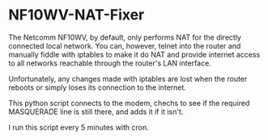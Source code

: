 # NF10WV-NAT-Fixer

The Netcomm NF10WV, by default, only performs NAT for the directly connected local
network. You can, however, telnet into the router and manually fiddle with iptables
to make it do NAT and provide internet access to all networks reachable through
the router's LAN interface.

Unfortunately, any changes made with iptables are lost when the router reboots or
simply loses its connection to the internet.

This python script connects to the modem, chechs to see if the required MASQUERADE
line is still there, and adds it if it isn't.

I run this script every 5 minutes with cron.
